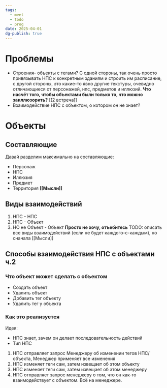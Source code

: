 ```yaml
---
tags:
  - meet
  - todo
  - prog
date: 2025-04-01
dg-publish: true
---
```

# Проблемы
- Строения- объекты с тегами? С одной стороны, так очень просто привязывать НПС к конкретным зданиям и строить им расписание, с другой стороны, это какие-то явно другие текстуры, очевидно отличающиеся от персонажей, нпс, предметов и иллюзий. **Что насчёт того, чтобы объектами были только то, что можно заиллюзорить?** [[2 встреча]]
- Взаимодействие НПС с объектом, о котором он не знает? 
# Объекты
## Составляющие
Давай разделим максимально на составляющие:
- Персонаж
- НПС
- Иллюзия
- Предмет
- Территория **[[Мысли]]**
## Виды взаимодействий
1) НПС - НПС
2) НПС - Объект
3) НО не Объект - Объект **Просто не хочу, отъебитесь**
TODO: описать все виды взаимодействий (если не будет каждого-с-каждым), но сначала [[Мысли]]
## Способы взаимодействия НПС с объектами ч.2
### Что объект может сделать с объектом
- Создать объект
- Удалить объект
- Добавить тег объекту
- Удалить тег у объекта
### Как это реализуется
Идея: 
- НПС знает, зачем он делает последовательность действий
- Тип НПС 

1) НПС отправляет запрос Менеджеру об изменении тегов НПС/объекта, Менеджер применяет все изменения
2) НПС изменяет теги сам, затем извещает об этом объекту
3) НПС изменяет теги сам, затем извещает об этом менеджеру
4) НПС отправляет запрос менеджеру о том, что он как-то взаимодействует с объектом. Всё на менеджере.